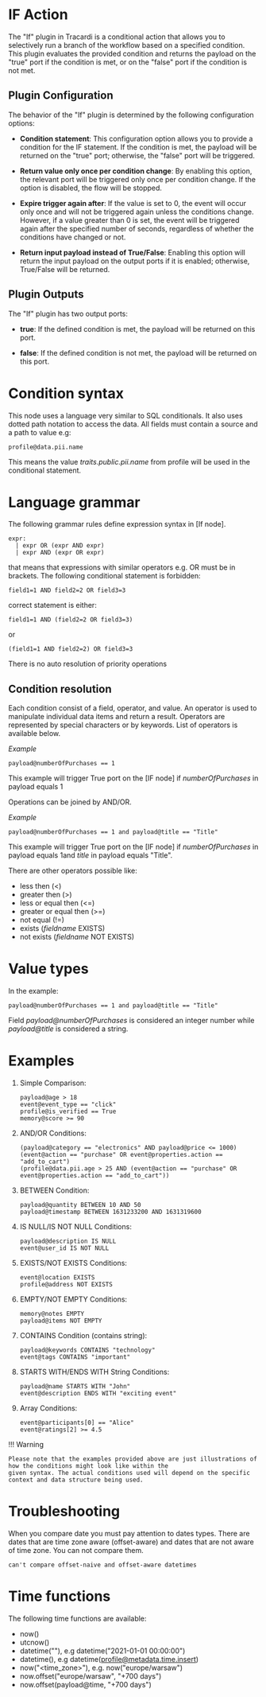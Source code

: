 # IF Action

The "If" plugin in Tracardi is a conditional action that allows you to selectively run a branch of the workflow based on a specified condition. This plugin evaluates the provided condition and returns the payload on the "true" port if the condition is met, or on the "false" port if the condition is not met.

## Plugin Configuration

The behavior of the "If" plugin is determined by the following configuration options:

- **Condition statement**: This configuration option allows you to provide a condition for the IF statement. If the condition is met, the payload will be returned on the "true" port; otherwise, the "false" port will be triggered.

- **Return value only once per condition change**: By enabling this option, the relevant port will be triggered only once per condition change. If the option is disabled, the flow will be stopped.

- **Expire trigger again after**: If the value is set to 0, the event will occur only once and will not be triggered again unless the conditions change. However, if a value greater than 0 is set, the event will be triggered again after the specified number of seconds, regardless of whether the conditions have changed or not.

- **Return input payload instead of True/False**: Enabling this option will return the input payload on the output ports if it is enabled; otherwise, True/False will be returned.

## Plugin Outputs

The "If" plugin has two output ports:

- **true**: If the defined condition is met, the payload will be returned on this port.

- **false**: If the defined condition is not met, the payload will be returned on this port.

# Condition syntax

This node uses a language very similar to SQL conditionals. It also uses dotted path notation to access the data.
All fields must contain a source and a path to value e.g:

```
profile@data.pii.name
```

This means the value *traits.public.pii.name* from profile will be used in the conditional statement.

# Language grammar

The following grammar rules define expression syntax in [If node].

```
expr:
  | expr OR (expr AND expr)
  | expr AND (expr OR expr)
```

that means that expressions with similar operators e.g. OR must be in brackets. The following conditional statement is forbidden:

```
field1=1 AND field2=2 OR field3=3
```

correct statement is either:

```
field1=1 AND (field2=2 OR field3=3)
```

or

```
(field1=1 AND field2=2) OR field3=3
```

There is no auto resolution of priority operations

## Condition resolution

Each condition consist of a field, operator, and value. An operator is used to manipulate individual data items and return a result.
Operators are represented by special characters or by keywords. List of operators is available below.

*Example*

```
payload@numberOfPurchases == 1
```

This example will trigger True port on the [IF node] if *numberOfPurchases* in payload equals 1

Operations can be joined by AND/OR. 

*Example*

```
payload@numberOfPurchases == 1 and payload@title == "Title"
```

This example will trigger True port on the [IF node] if *numberOfPurchases* in payload equals 1and *title* in payload 
equals "Title".

There are other operators possible like:

* less then (<)
* greater then (>)
* less or equal then (<=)
* greater or equal then (>=)
* not equal (!=)
* exists (*fieldname* EXISTS)
* not exists (*fieldname* NOT EXISTS)

# Value types

In the example:

```
payload@numberOfPurchases == 1 and payload@title == "Title"
```

Field *payload@numberOfPurchases* is considered an integer number while *payload@title* is considered a string.


# Examples

1. Simple Comparison:
   ```
   payload@age > 18
   event@event_type == "click"
   profile@is_verified == True
   memory@score >= 90
   ```

2. AND/OR Conditions:
   ```
   (payload@category == "electronics" AND payload@price <= 1000)
   (event@action == "purchase" OR event@properties.action == "add_to_cart")
   (profile@data.pii.age > 25 AND (event@action == "purchase" OR event@properties.action == "add_to_cart"))
   ```

3. BETWEEN Condition:
   ```
   payload@quantity BETWEEN 10 AND 50
   payload@timestamp BETWEEN 1631233200 AND 1631319600
   ```

4. IS NULL/IS NOT NULL Conditions:
   ```
   payload@description IS NULL
   event@user_id IS NOT NULL
   ```

5. EXISTS/NOT EXISTS Conditions:
   ```
   event@location EXISTS
   profile@address NOT EXISTS
   ```

6. EMPTY/NOT EMPTY Conditions:
   ```
   memory@notes EMPTY
   payload@items NOT EMPTY
   ```

7. CONTAINS Condition (contains string):
   ```
   payload@keywords CONTAINS "technology"
   event@tags CONTAINS "important"
   ```

8. STARTS WITH/ENDS WITH String Conditions:
   ```
   payload@name STARTS WITH "John"
   event@description ENDS WITH "exciting event"
   ```

9. Array Conditions:
   ```
   event@participants[0] == "Alice"
   event@ratings[2] >= 4.5
   ```

!!! Warning

    Please note that the examples provided above are just illustrations of how the conditions might look like within the
    given syntax. The actual conditions used will depend on the specific context and data structure being used.

# Troubleshooting

When you compare date you must pay attention to dates types. There are dates that are time zone aware (offset-aware)
and dates that are not aware of time zone. You can not compare them.

```
can't compare offset-naive and offset-aware datetimes
```

# Time functions

The following time functions are available:

* now()
* utcnow()
* datetime("<value>"), e.g datetime("2021-01-01 00:00:00")
* datetime(<field>), e.g datetime(profile@metadata.time.insert)
* now("<time_zone>"), e.g. now("europe/warsaw")
* now.offset("europe/warsaw", "+700 days")
* now.offset(payload@time, "+700 days")